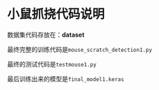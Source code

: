 # 小鼠抓挠代码说明

数据集代码存放在：**dataset**



最终完整的训练代码是`mouse_scratch_detection1.py`

最终的测试代码是`testmouse1.py`

最后训练出来的模型是`final_model1.keras`
